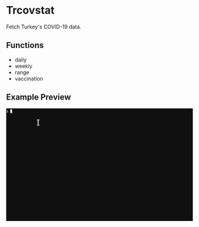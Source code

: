 # Trcovstat

Fetch Turkey's COVID-19 data. 
## Functions
* daily
* weekly
* range
* vaccination

## Example Preview
![Example preview](preview.gif)
